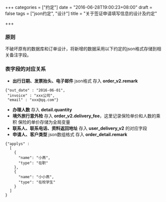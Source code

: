 +++
categories = ["约定"]
date = "2016-06-28T19:00:23+08:00"
draft = false
tags = ["json约定", "设计"]
title = "关于签证申请填写信息的设计及约定"

+++
### 原则

不破坏原有的数据库和订单设计，将新增的数据采用以下约定的json格式存储到相关备注字段。

### 表字段的对应关系

- **出行日期、发票抬头、电子邮件** json格式 存入 **order_v2.remark**

~~~
{"out_date" : "2016-06-01",
 "invoice" : "xxx公司",
 "email" : "xxx@qq.com"}
~~~
- **办理人数** 存入 **detail.quantity**
- **境外旅行意外险** 存入 **order_v2.delivery_fee**，这里记录保险单价和人数的乘积
保险的单价存储为全局变量
- **联系人、联系电话、资料返回地址** 存入 **user_delivery_v2** 的对应字段
- **申请人、客户类型** json数组格式 存入 **order_detail.remark**

~~~
{"applys" : 
  [
    {
      "name": "小燕",
      "type": "在职"
    },
    {
      "name": "小小燕",
      "type": "在校学生"
    }
  ]
}
~~~

